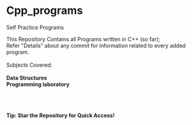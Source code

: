 # Cpp_programs
Self Practice Programs

This Repository Contains all Programs written in C++ (so far); <br>
Refer "Details" about any commit for information related to every added program. <br><br>
Subjects Covered: <br><br>
<b>Data Structures</b><br>
<b>Programming laboratory</b><br>
<br><br><br>

<b>Tip: Star the Repository for Quick Access!</b>
